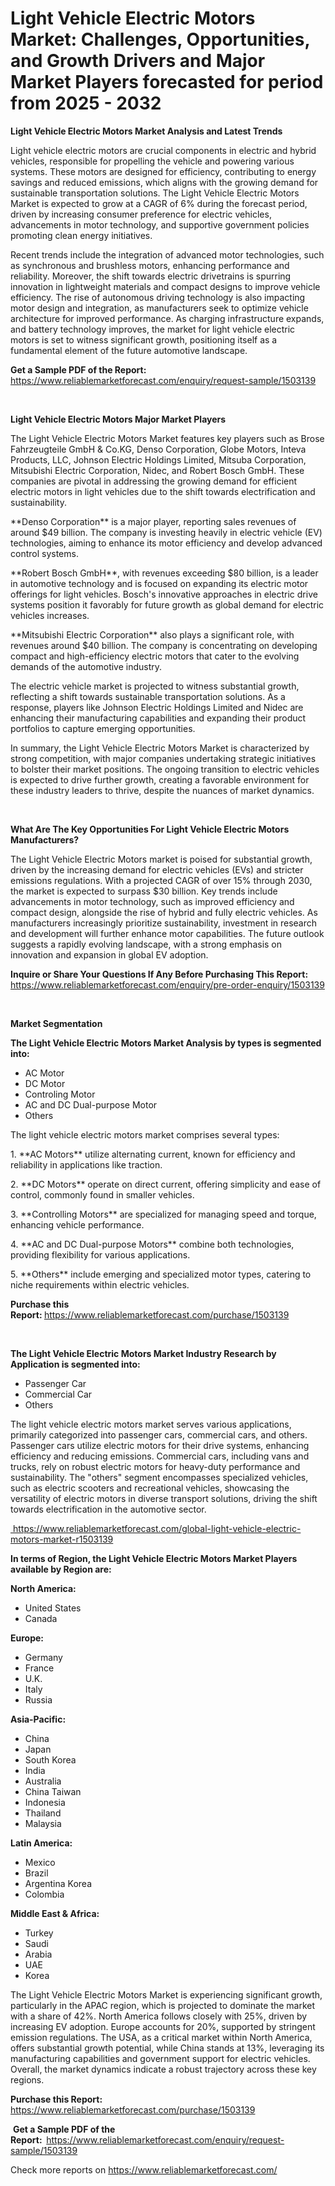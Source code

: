 <p><h1>Light Vehicle Electric Motors Market: Challenges, Opportunities, and Growth Drivers and Major Market Players forecasted for period from 2025 - 2032</h1></p><p><strong>Light Vehicle Electric Motors Market Analysis and Latest Trends</strong></p>
<p><p>Light vehicle electric motors are crucial components in electric and hybrid vehicles, responsible for propelling the vehicle and powering various systems. These motors are designed for efficiency, contributing to energy savings and reduced emissions, which aligns with the growing demand for sustainable transportation solutions. The Light Vehicle Electric Motors Market is expected to grow at a CAGR of 6% during the forecast period, driven by increasing consumer preference for electric vehicles, advancements in motor technology, and supportive government policies promoting clean energy initiatives.</p><p>Recent trends include the integration of advanced motor technologies, such as synchronous and brushless motors, enhancing performance and reliability. Moreover, the shift towards electric drivetrains is spurring innovation in lightweight materials and compact designs to improve vehicle efficiency. The rise of autonomous driving technology is also impacting motor design and integration, as manufacturers seek to optimize vehicle architecture for improved performance. As charging infrastructure expands, and battery technology improves, the market for light vehicle electric motors is set to witness significant growth, positioning itself as a fundamental element of the future automotive landscape.</p></p>
<p><strong>Get a Sample PDF of the Report:&nbsp;</strong> <a href="https://www.reliablemarketforecast.com/enquiry/request-sample/1503139?utm_campaign=3370&utm_medium=2&utm_source=Github&utm_content=ia&utm_term=23032025&utm_id=light-vehicle-electric-motors">https://www.reliablemarketforecast.com/enquiry/request-sample/1503139</a></p>
<p>&nbsp;</p>
<p><strong>Light Vehicle Electric Motors Major Market Players</strong></p>
<p><p>The Light Vehicle Electric Motors Market features key players such as Brose Fahrzeugteile GmbH & Co.KG, Denso Corporation, Globe Motors, Inteva Products, LLC, Johnson Electric Holdings Limited, Mitsuba Corporation, Mitsubishi Electric Corporation, Nidec, and Robert Bosch GmbH. These companies are pivotal in addressing the growing demand for efficient electric motors in light vehicles due to the shift towards electrification and sustainability.</p><p>**Denso Corporation** is a major player, reporting sales revenues of around $49 billion. The company is investing heavily in electric vehicle (EV) technologies, aiming to enhance its motor efficiency and develop advanced control systems.</p><p>**Robert Bosch GmbH**, with revenues exceeding $80 billion, is a leader in automotive technology and is focused on expanding its electric motor offerings for light vehicles. Bosch's innovative approaches in electric drive systems position it favorably for future growth as global demand for electric vehicles increases.</p><p>**Mitsubishi Electric Corporation** also plays a significant role, with revenues around $40 billion. The company is concentrating on developing compact and high-efficiency electric motors that cater to the evolving demands of the automotive industry.</p><p>The electric vehicle market is projected to witness substantial growth, reflecting a shift towards sustainable transportation solutions. As a response, players like Johnson Electric Holdings Limited and Nidec are enhancing their manufacturing capabilities and expanding their product portfolios to capture emerging opportunities.</p><p>In summary, the Light Vehicle Electric Motors Market is characterized by strong competition, with major companies undertaking strategic initiatives to bolster their market positions. The ongoing transition to electric vehicles is expected to drive further growth, creating a favorable environment for these industry leaders to thrive, despite the nuances of market dynamics.</p></p>
<p>&nbsp;</p>
<p><strong>What Are The Key Opportunities For Light Vehicle Electric Motors Manufacturers?</strong></p>
<p><p>The Light Vehicle Electric Motors market is poised for substantial growth, driven by the increasing demand for electric vehicles (EVs) and stricter emissions regulations. With a projected CAGR of over 15% through 2030, the market is expected to surpass $30 billion. Key trends include advancements in motor technology, such as improved efficiency and compact design, alongside the rise of hybrid and fully electric vehicles. As manufacturers increasingly prioritize sustainability, investment in research and development will further enhance motor capabilities. The future outlook suggests a rapidly evolving landscape, with a strong emphasis on innovation and expansion in global EV adoption.</p></p>
<p><strong>Inquire or Share Your Questions If Any Before Purchasing This Report:</strong> <a href="https://www.reliablemarketforecast.com/enquiry/pre-order-enquiry/1503139?utm_campaign=3370&utm_medium=2&utm_source=Github&utm_content=ia&utm_term=23032025&utm_id=light-vehicle-electric-motors">https://www.reliablemarketforecast.com/enquiry/pre-order-enquiry/1503139</a></p>
<p>&nbsp;</p>
<p><strong>Market Segmentation</strong></p>
<p><strong>The Light Vehicle Electric Motors Market Analysis by types is segmented into:</strong></p>
<p><ul><li>AC Motor</li><li>DC Motor</li><li>Controling Motor</li><li>AC and DC Dual-purpose Motor</li><li>Others</li></ul></p>
<p><p>The light vehicle electric motors market comprises several types: </p><p>1. **AC Motors** utilize alternating current, known for efficiency and reliability in applications like traction.</p><p>2. **DC Motors** operate on direct current, offering simplicity and ease of control, commonly found in smaller vehicles.</p><p>3. **Controlling Motors** are specialized for managing speed and torque, enhancing vehicle performance.</p><p>4. **AC and DC Dual-purpose Motors** combine both technologies, providing flexibility for various applications.</p><p>5. **Others** include emerging and specialized motor types, catering to niche requirements within electric vehicles.</p></p>
<p><strong>Purchase this Report:&nbsp;</strong><a href="https://www.reliablemarketforecast.com/purchase/1503139?utm_campaign=3370&utm_medium=2&utm_source=Github&utm_content=ia&utm_term=23032025&utm_id=light-vehicle-electric-motors">https://www.reliablemarketforecast.com/purchase/1503139</a></p>
<p>&nbsp;</p>
<p><strong>The Light Vehicle Electric Motors Market Industry Research by Application is segmented into:</strong></p>
<p><ul><li>Passenger Car</li><li>Commercial Car</li><li>Others</li></ul></p>
<p><p>The light vehicle electric motors market serves various applications, primarily categorized into passenger cars, commercial cars, and others. Passenger cars utilize electric motors for their drive systems, enhancing efficiency and reducing emissions. Commercial cars, including vans and trucks, rely on robust electric motors for heavy-duty performance and sustainability. The "others" segment encompasses specialized vehicles, such as electric scooters and recreational vehicles, showcasing the versatility of electric motors in diverse transport solutions, driving the shift towards electrification in the automotive sector.</p></p>
<p><a href="https://www.reliablemarketforecast.com/global-light-vehicle-electric-motors-market-r1503139?utm_campaign=3370&utm_medium=2&utm_source=Github&utm_content=ia&utm_term=23032025&utm_id=light-vehicle-electric-motors">&nbsp;https://www.reliablemarketforecast.com/global-light-vehicle-electric-motors-market-r1503139</a></p>
<p><strong>In terms of Region, the Light Vehicle Electric Motors Market Players available by Region are:</strong></p>
<p>
    <p> <strong> North America: </strong>
        <ul>
            <li>United States</li>
            <li>Canada</li>
        </ul>
        </p> 
    <p> <strong> Europe: </strong>
        <ul>
            <li>Germany</li>
            <li>France</li>
            <li>U.K.</li>
            <li>Italy</li>
            <li>Russia</li>
        </ul>
        </p> 
    <p> <strong> Asia-Pacific: </strong>
        <ul>
            <li>China</li>
            <li>Japan</li>
            <li>South Korea</li>
            <li>India</li>
            <li>Australia</li>
            <li>China Taiwan</li>
            <li>Indonesia</li>
            <li>Thailand</li>
            <li>Malaysia</li>
        </ul>
        </p> 
    <p> <strong> Latin America: </strong>
        <ul>
            <li>Mexico</li>
            <li>Brazil</li>
            <li>Argentina Korea</li>
            <li>Colombia</li>
        </ul>
        </p> 
    <p> <strong> Middle East & Africa: </strong>
        <ul>
            <li>Turkey</li>
            <li>Saudi</li>
            <li>Arabia</li>
            <li>UAE</li>
            <li>Korea</li>
        </ul>
    </p>
    </p>
<p><p>The Light Vehicle Electric Motors Market is experiencing significant growth, particularly in the APAC region, which is projected to dominate the market with a share of 42%. North America follows closely with 25%, driven by increasing EV adoption. Europe accounts for 20%, supported by stringent emission regulations. The USA, as a critical market within North America, offers substantial growth potential, while China stands at 13%, leveraging its manufacturing capabilities and government support for electric vehicles. Overall, the market dynamics indicate a robust trajectory across these key regions.</p></p>
<p><strong>Purchase this Report: </strong><a href="https://www.reliablemarketforecast.com/purchase/1503139?utm_campaign=3370&utm_medium=2&utm_source=Github&utm_content=ia&utm_term=23032025&utm_id=light-vehicle-electric-motors">https://www.reliablemarketforecast.com/purchase/1503139</a></p>
<p>&nbsp;<strong>Get a Sample PDF of the Report:&nbsp;&nbsp;</strong><a href="https://www.reliablemarketforecast.com/enquiry/request-sample/1503139?utm_campaign=3370&utm_medium=2&utm_source=Github&utm_content=ia&utm_term=23032025&utm_id=light-vehicle-electric-motors">https://www.reliablemarketforecast.com/enquiry/request-sample/1503139</a></p>
<p><strong></strong></p>
<p>Check more reports on <a href="https://www.reliablemarketforecast.com/?utm_campaign=3370&utm_medium=2&utm_source=Github&utm_content=ia&utm_term=23032025&utm_id=light-vehicle-electric-motors">https://www.reliablemarketforecast.com/</a></p>